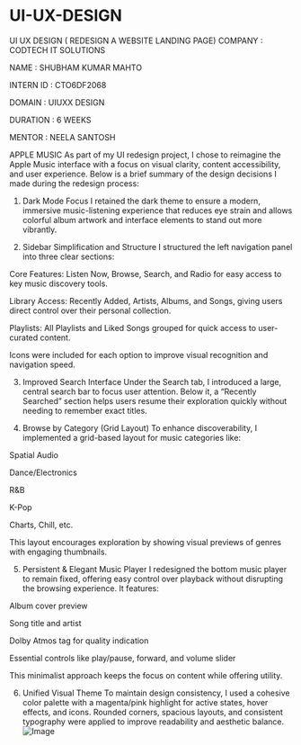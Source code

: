 # UI-UX-DESIGN 
UI UX DESIGN ( REDESIGN A WEBSITE LANDING PAGE)
COMPANY : CODTECH IT SOLUTIONS

NAME : SHUBHAM KUMAR MAHTO

INTERN ID : CTO6DF2068

DOMAIN : UIUXX DESIGN

DURATION : 6 WEEKS

MENTOR : NEELA SANTOSH

APPLE MUSIC 
As part of my UI redesign project, I chose to reimagine the Apple Music interface with a focus on visual clarity, content accessibility, and user experience. Below is a brief summary of the design decisions I made during the redesign process:

1. Dark Mode Focus
I retained the dark theme to ensure a modern, immersive music-listening experience that reduces eye strain and allows colorful album artwork and interface elements to stand out more vibrantly.

2. Sidebar Simplification and Structure
I structured the left navigation panel into three clear sections:

Core Features: Listen Now, Browse, Search, and Radio for easy access to key music discovery tools.

Library Access: Recently Added, Artists, Albums, and Songs, giving users direct control over their personal collection.

Playlists: All Playlists and Liked Songs grouped for quick access to user-curated content.

Icons were included for each option to improve visual recognition and navigation speed.

3. Improved Search Interface
Under the Search tab, I introduced a large, central search bar to focus user attention. Below it, a “Recently Searched” section helps users resume their exploration quickly without needing to remember exact titles.

4. Browse by Category (Grid Layout)
To enhance discoverability, I implemented a grid-based layout for music categories like:

Spatial Audio

Dance/Electronics

R&B

K-Pop

Charts, Chill, etc.

This layout encourages exploration by showing visual previews of genres with engaging thumbnails.

5. Persistent & Elegant Music Player
I redesigned the bottom music player to remain fixed, offering easy control over playback without disrupting the browsing experience. It features:

Album cover preview

Song title and artist

Dolby Atmos tag for quality indication

Essential controls like play/pause, forward, and volume slider

This minimalist approach keeps the focus on content while offering utility.

6. Unified Visual Theme
To maintain design consistency, I used a cohesive color palette with a magenta/pink highlight for active states, hover effects, and icons. Rounded corners, spacious layouts, and consistent typography were applied to improve readability and aesthetic balance.
![Image](https://github.com/user-attachments/assets/82772799-2a50-46e6-a417-96334adb64ba)
